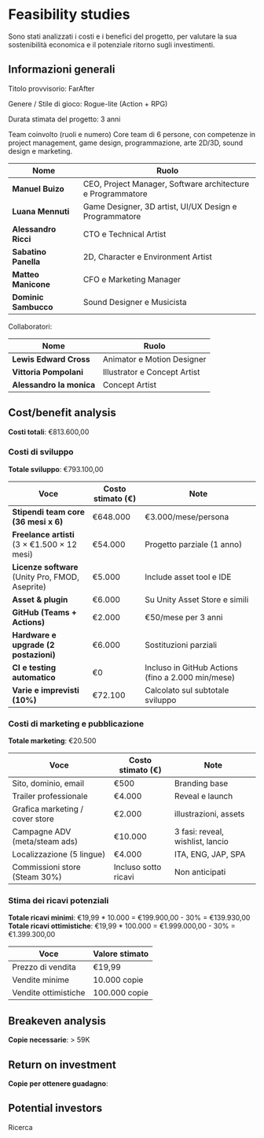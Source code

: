 # Feasibility studies

Sono stati analizzati i costi e i benefici del progetto, per valutare la sua
sostenibilità economica e il potenziale ritorno sugli investimenti.

## Informazioni generali

Titolo provvisorio: FarAfter

Genere / Stile di gioco: Rogue-lite (Action + RPG)

Durata stimata del progetto: 3 anni

Team coinvolto (ruoli e numero)
Core team di 6 persone, con competenze in project management, game design,
programmazione, arte 2D/3D, sound design e marketing.

| Nome                 | Ruolo                                                       |
|----------------------|-------------------------------------------------------------|
| **Manuel Buizo**     | CEO, Project Manager, Software architecture e Programmatore |
| **Luana Mennuti**    | Game Designer, 3D artist, UI/UX Design e Programmatore      |
| **Alessandro Ricci** | CTO e Technical Artist                                      |
| **Sabatino Panella** | 2D, Character e Environment Artist                          |
| **Matteo Manicone**  | CFO e Marketing Manager                                     |
| **Dominic Sambucco** | Sound Designer e Musicista                                  |

Collaboratori:

| Nome                     | Ruolo                        |
|--------------------------|------------------------------|
| **Lewis Edward Cross**   | Animator e Motion Designer   |
| **Vittoria Pompolani**   | Illustrator e Concept Artist |
| **Alessandro la monica** | Concept Artist               |

## Cost/benefit analysis

**Costi totali**: €813.600,00

### Costi di sviluppo

**Totale sviluppo**: €793.100,00

| Voce                                             | Costo stimato (€) | Note                                              |
|--------------------------------------------------|-------------------|---------------------------------------------------|
| **Stipendi team core (36 mesi x 6)**             | €648.000          | €3.000/mese/persona                               |
| **Freelance artisti** (3 × €1.500 × 12 mesi)     | €54.000           | Progetto parziale (1 anno)                        |
| **Licenze software** (Unity Pro, FMOD, Aseprite) | €5.000            | Include asset tool e IDE                          |
| **Asset & plugin**                               | €6.000            | Su Unity Asset Store e simili                     |
| **GitHub (Teams + Actions)**                     | €2.000            | €50/mese per 3 anni                               |
| **Hardware e upgrade (2 postazioni)**            | €6.000            | Sostituzioni parziali                             |
| **CI e testing automatico**                      | €0                | Incluso in GitHub Actions (fino a 2.000 min/mese) |
| **Varie e imprevisti (10%)**                     | €72.100           | Calcolato sul subtotale sviluppo                  |

### Costi di marketing e pubblicazione

**Totale marketing**: €20.500

| Voce                            | Costo stimato (€)    | Note                             |
|---------------------------------|----------------------|----------------------------------|
| Sito, dominio, email            | €500                 | Branding base                    |
| Trailer professionale           | €4.000               | Reveal e launch                  |
| Grafica marketing / cover store | €2.000               | illustrazioni, assets            |
| Campagne ADV (meta/steam ads)   | €10.000              | 3 fasi: reveal, wishlist, lancio |
| Localizzazione (5 lingue)       | €4.000               | ITA, ENG, JAP, SPA               |
| Commissioni store (Steam 30%)   | Incluso sotto ricavi | Non anticipati                   |

### Stima dei ricavi potenziali

**Totale ricavi minimi**: €19,99 * 10.000 = €199.900,00 - 30% = €139.930,00
**Totale ricavi ottimistiche**: €19,99 * 100.000 = €1.999.000,00 - 30% = €1.399.300,00  

| Voce                 | Valore stimato |
|----------------------|----------------|
| Prezzo di vendita    | €19,99         |
| Vendite minime       | 10.000 copie   |
| Vendite ottimistiche | 100.000 copie  |

## Breakeven analysis
**Copie necessarie**: > 59K

## Return on investment

**Copie per ottenere guadagno**:


## Potential investors
Ricerca